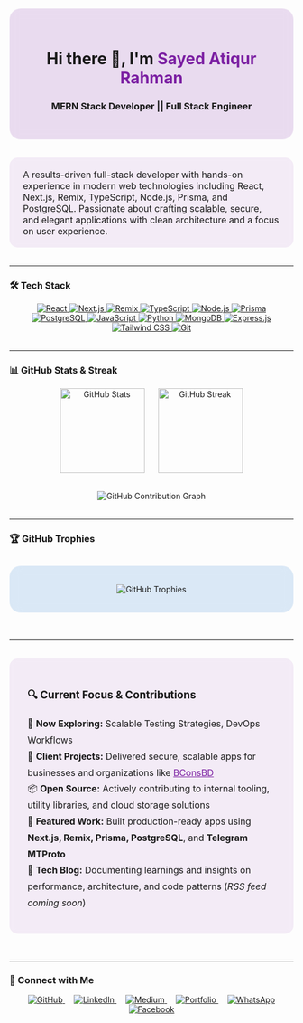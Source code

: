 <!-- Profile Hero Section -->
<div align="center" style="background: rgba(123, 31, 162, 0.15); backdrop-filter: blur(8px); padding: 2rem; border-radius: 20px; border: 1px solid rgba(255,255,255,0.2); margin: 2rem auto; max-width: 800px;">
  <h1>Hi there 👋, I'm <span style="color:#7B1FA2;">Sayed Atiqur Rahman</span></h1>
  <h3>MERN Stack Developer || Full Stack Engineer</h3>
</div>

<div style="background: rgba(123, 31, 162, 0.08); backdrop-filter: blur(6px); padding: 1.2rem 1.5rem; border-radius: 15px; margin: 1rem auto 2rem; max-width: 800px; font-size: 16px;">
  A results-driven full-stack developer with hands-on experience in modern web technologies including React, Next.js, Remix, TypeScript, Node.js, Prisma, and PostgreSQL. Passionate about crafting scalable, secure, and elegant applications with clean architecture and a focus on user experience.
</div>

---

### 🛠️ Tech Stack
<p align="center" style="margin-bottom: 2rem;">
  <a href="https://react.dev/" target="_blank">
    <img src="https://img.shields.io/badge/React-20232a?style=for-the-badge&logo=react&logoColor=61dafb" alt="React" />
  </a>
  <a href="https://nextjs.org/" target="_blank">
    <img src="https://img.shields.io/badge/Next.js-000000?style=for-the-badge&logo=nextdotjs&logoColor=white" alt="Next.js" />
  </a>
  <a href="https://remix.run/" target="_blank">
    <img src="https://img.shields.io/badge/Remix-000000?style=for-the-badge&logo=remix" alt="Remix" />
  </a>
  <a href="https://www.typescriptlang.org/" target="_blank">
    <img src="https://img.shields.io/badge/TypeScript-3178C6?style=for-the-badge&logo=typescript&logoColor=white" alt="TypeScript" />
  </a>
  <a href="https://nodejs.org/" target="_blank">
    <img src="https://img.shields.io/badge/Node.js-339933?style=for-the-badge&logo=node.js&logoColor=white" alt="Node.js" />
  </a>
  <a href="https://www.prisma.io/" target="_blank">
    <img src="https://img.shields.io/badge/Prisma-2D3748?style=for-the-badge&logo=prisma&logoColor=white" alt="Prisma" />
  </a>
  <a href="https://www.postgresql.org/" target="_blank">
    <img src="https://img.shields.io/badge/PostgreSQL-4169E1?style=for-the-badge&logo=postgresql&logoColor=white" alt="PostgreSQL" />
  </a>
  <a href="https://www.javascript.com/" target="_blank">
    <img src="https://img.shields.io/badge/JavaScript-F7DF1E?style=for-the-badge&logo=javascript&logoColor=black" alt="JavaScript" />
  </a>
  <a href="https://www.python.org/doc/" target="_blank">
    <img src="https://img.shields.io/badge/Python-3776AB?style=for-the-badge&logo=python&logoColor=white" alt="Python" />
  </a>
  <a href="https://www.mongodb.com/" target="_blank">
    <img src="https://img.shields.io/badge/MongoDB-47A248?style=for-the-badge&logo=mongodb&logoColor=white" alt="MongoDB" />
  </a>
  <a href="https://expressjs.com/" target="_blank">
    <img src="https://img.shields.io/badge/Express.js-000000?style=for-the-badge" alt="Express.js" />
  </a>
  <a href="https://tailwindcss.com/" target="_blank">
    <img src="https://img.shields.io/badge/Tailwind_CSS-38B2AC?style=for-the-badge&logo=tailwind-css&logoColor=white" alt="Tailwind CSS" />
  </a>
  <a href="https://git-scm.com/" target="_blank">
    <img src="https://img.shields.io/badge/Git-F05032?style=for-the-badge&logo=git&logoColor=white" alt="Git" />
  </a>
</p>

---

### 📊 GitHub Stats & Streak

<div align="center" style="display: flex; gap: 1.5rem; flex-wrap: wrap; justify-content: center; margin: 1rem auto 2rem;">
  <img src="https://github-readme-stats.vercel.app/api?username=sayedatiqurrahman&show_icons=true&theme=transparent" height="150" alt="GitHub Stats" />
  <img src="https://github-readme-streak-stats.herokuapp.com/?user=sayedatiqurrahman&theme=transparent" height="150" alt="GitHub Streak" />
</div>

<!-- Optional Contribution Graph (using a community project) -->
<div align="center" style="margin-bottom: 2rem;">
  <img src="https://activity-graph.herokuapp.com/graph?username=sayedatiqurrahman&theme=react-dark&hide_border=true" alt="GitHub Contribution Graph" />
</div>

---

### 🏆 GitHub Trophies
<div align="center" style="background: rgba(25, 118, 210, 0.15); backdrop-filter: blur(10px); padding: 2rem; border-radius: 20px; border: 1px solid rgba(255,255,255,0.15); margin: 2rem auto 3rem; max-width: 800px;">
  <img src="https://github-profile-trophy.vercel.app/?username=sayedatiqurrahman&theme=blueberry&no-frame=true&margin-w=25&margin-h=25&row=2&column=4" alt="GitHub Trophies" />
</div>

---

<div style="background: rgba(123, 31, 162, 0.08); backdrop-filter: blur(6px); padding: 1.5rem 2rem; border-radius: 15px; margin: 2rem auto 3rem; max-width: 800px; font-size: 16px;">
  <h3>🔍 Current Focus & Contributions</h3>
  <ul style="list-style: none; padding: 0; line-height: 1.8; font-size: 1rem;">
    <li>🧪 <strong>Now Exploring:</strong> Scalable Testing Strategies, DevOps Workflows</li>
    <li>🧳 <strong>Client Projects:</strong> Delivered secure, scalable apps for businesses and organizations like <a href="https://bconsbd.com" target="_blank" style="color:#7B1FA2;">BConsBD</a></li>
    <li>📦 <strong>Open Source:</strong> Actively contributing to internal tooling, utility libraries, and cloud storage solutions</li>
    <li>🚀 <strong>Featured Work:</strong> Built production-ready apps using <strong>Next.js, Remix, Prisma, PostgreSQL</strong>, and <strong>Telegram MTProto</strong></li>
    <li>📝 <strong>Tech Blog:</strong> Documenting learnings and insights on performance, architecture, and code patterns (<em>RSS feed coming soon</em>)</li>
  </ul>
</div>

---

### 🔗 Connect with Me
<p align="center" style="margin-bottom: 3rem;">
  <a href="https://github.com/sayedatiqurrahman" target="_blank" style="margin: 0 0.5rem;">
    <img src="https://img.shields.io/badge/GitHub-181717?style=for-the-badge&logo=github&logoColor=white" alt="GitHub" />
  </a>
  <a href="https://www.linkedin.com/in/satiqurrahman/" target="_blank" style="margin: 0 0.5rem;">
    <img src="https://img.shields.io/badge/LinkedIn-0077B5?style=for-the-badge&logo=linkedin&logoColor=white" alt="LinkedIn" />
  </a>
  <a href="https://medium.com/@satiqurrahman" target="_blank" style="margin: 0 0.5rem;">
    <img src="https://img.shields.io/badge/Medium-12100E?style=for-the-badge&logo=medium&logoColor=white" alt="Medium" />
  </a>
  <a href="https://atiqurrahman-portfolio.web.app/" target="_blank" style="margin: 0 0.5rem;">
    <img src="https://img.shields.io/badge/Portfolio-7B1FA2?style=for-the-badge&logo=google-chrome&logoColor=white" alt="Portfolio" />
  </a>
  <a href="https://api.whatsapp.com/send/?phone=8801625625032&text=Hello%20Sayed%20Atiqur%20Rahman%21%0A%0AHow%20are%20you%20doing%3F%20%0AJust%20wanted%20to%20check%20if%20you%E2%80%99re%20available%20and%20have%20seen%20my%20message.%20Please%20reply%20when%20you%20get%20a%20chance.&type=phone_number&app_absent=0" target="_blank" style="margin: 0 0.5rem;">
    <img src="https://img.shields.io/badge/WhatsApp-25D366?style=for-the-badge&logo=whatsapp&logoColor=white" alt="WhatsApp" />
  </a>
  <a href="https://facebook.com/sayedatiqurrahman" target="_blank" style="margin: 0 0.5rem;">
    <img src="https://img.shields.io/badge/Facebook-1877F2?style=for-the-badge&logo=facebook&logoColor=white" alt="Facebook" />
  </a>
</p>
